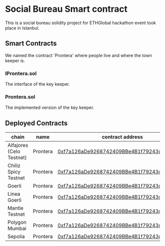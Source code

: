 # Social Bureau Smart contract

This is a social bureau solidity project for ETHGlobal hackathon event took place in Istanbul.

## Smart Contracts

We named the contract 'Prontera' where people live and where the town keeper is.

### IProntera.sol

The interface of the key keeper.

### Prontera.sol

The implemented version of the key keeper.

## Deployed Contracts

| chain                    | name     | contract address                                                                                                                                            |
|--------------------------|----------|-------------------------------------------------------------------------------------------------------------------------------------------------------------|
| Alfajores (Celo Testnet) | Prontera | [0xf7a126aDe9268742409BBe4B1f79243c6430605A](https://alfajores.celoscan.io/address/0xf7a126aDe9268742409BBe4B1f79243c6430605A#code)                         |
| Chiliz Spicy Testnet     | Prontera | [0xf7a126aDe9268742409BBe4B1f79243c6430605A](https://spicy-explorer.chiliz.com/address/0xf7a126aDe9268742409BBe4B1f79243c6430605A#code)                     |
| Goerli                   | Prontera | [0xf7a126aDe9268742409BBe4B1f79243c6430605A](https://goerli.etherscan.io/address/0xf7a126aDe9268742409BBe4B1f79243c6430605A#code)                           |
| Linea Goerli             | Prontera | [0xf7a126aDe9268742409BBe4B1f79243c6430605A](https://goerli.lineascan.build/address/0xf7a126aDe9268742409BBe4B1f79243c6430605A#code)                        |
| Mantle Testnet           | Prontera | [0xf7a126aDe9268742409BBe4B1f79243c6430605A](https://explorer.testnet.mantle.xyz/address/0xf7a126aDe9268742409BBe4B1f79243c6430605A/contracts#address-tabs) |
| Polygon Mumbai           | Prontera | [0xf7a126aDe9268742409BBe4B1f79243c6430605A](https://mumbai.polygonscan.com/address/0xf7a126aDe9268742409BBe4B1f79243c6430605A#code)                        |
| Sepolia                  | Prontera | [0xf7a126aDe9268742409BBe4B1f79243c6430605A](https://sepolia.etherscan.io/address/0xf7a126aDe9268742409BBe4B1f79243c6430605A#code)                          |




